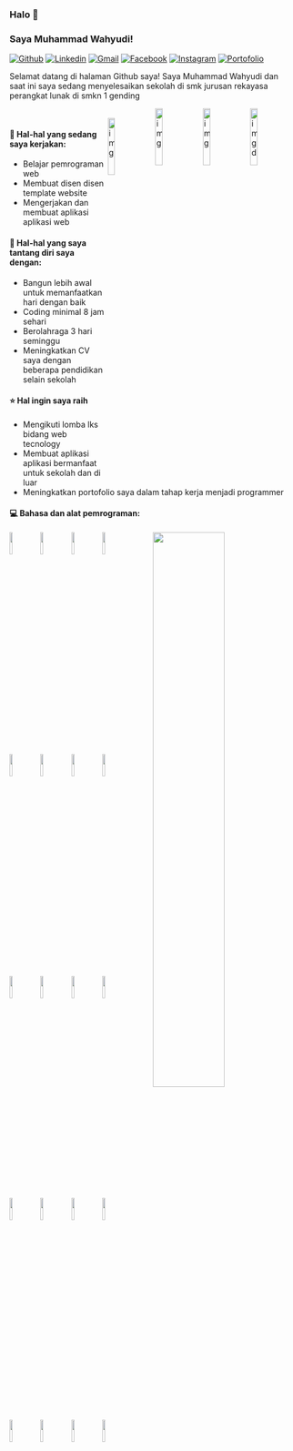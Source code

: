 ### Halo 👋 
### Saya Muhammad Wahyudi!

[![Github](https://img.shields.io/badge/-Github-000?style=flat&logo=Github&logoColor=white)](https://github.com/xplacebo)
[![Linkedin](https://img.shields.io/badge/-LinkedIn-blue?style=flat&logo=Linkedin&logoColor=white)](https://www.linkedin.com/in/muhammad-wahyudi-4a05b6206/)
[![Gmail](https://img.shields.io/badge/-Gmail-c14438?style=flat&logo=Gmail&logoColor=white)](mailto:ideapedyudi@gmail.com)
[![Facebook](https://img.shields.io/badge/-Facebook-blue?style=flat&logo=Facebook&logoColor=white)](https://www.facebook.com/profile.php?id=100034563691844)
[![Instagram](https://img.shields.io/badge/-instagram-c1558b?style=flat&logo=Instagram&logoColor=white)](https://www.instagram.com/muhammad_wahyudi.placebo/)
[![Portofolio](https://img.shields.io/badge/-Website%20Portofolio-309b65?style=flat&logo=User&logoColor=white)](http://founderdroidyudi.epizy.com/?i=1)

Selamat datang di halaman Github saya! Saya Muhammad Wahyudi dan saat ini saya sedang menyelesaikan sekolah di smk jurusan rekayasa perangkat lunak di smkn 1 gending

<img align="right" alt="imgd" src="https://github.com/xplacebo/xplacebo-galeri_foto/blob/main/img/full/2020042205381603cbf2c7b332900cd42f3734a45d31a7.png" width="16%" height="auto" />
<img align="right" alt="img" src="https://github.com/xplacebo/xplacebo-galeri_foto/blob/main/img/full/2.jpg" width="16%" height="auto" />
<img align="right" alt="img" src="https://github.com/xplacebo/xplacebo-galeri_foto/blob/main/img/full/wahyudi.JPG" width="16%" height="auto" />
<br />
<img align="right" alt="img" src="https://github.com/xplacebo/xplacebo-galeri_foto/blob/main/img/full/158463309_250229040076026_5674048305269654730_n.jpg" width="16%" height="auto" />


#### 🌱 Hal-hal yang sedang saya kerjakan: 
- Belajar pemrograman web 
- Membuat disen disen template website
- Mengerjakan dan membuat aplikasi aplikasi web

#### :muscle: Hal-hal yang saya tantang diri saya dengan:
- Bangun lebih awal untuk memanfaatkan hari dengan baik
- Coding minimal 8 jam sehari
- Berolahraga 3 hari seminggu
- Meningkatkan CV saya dengan beberapa pendidikan selain sekolah

#### ⭐️ Hal ingin saya raih
- Mengikuti lomba lks bidang web tecnology
- Membuat aplikasi aplikasi bermanfaat untuk sekolah dan di luar
- Meningkatkan portofolio saya dalam tahap kerja menjadi programmer


#### :computer: Bahasa dan alat pemrograman: 
<p>
  <img width="50%" align="right" src="https://github-readme-stats.vercel.app/api?username=xplacebo&show_icons=true&hide_border=true" />
  
<code><img width="10%" src="https://www.vectorlogo.zone/logos/w3_html5/w3_html5-ar21.svg"></code>
<code><img width="10%" src="https://www.vectorlogo.zone/logos/netlifyapp_watercss/netlifyapp_watercss-ar21.svg"></code>
<code><img width="10%" src="https://www.vectorlogo.zone/logos/javascript/javascript-ar21.svg"></code>
<code><img width="10%" src="https://www.vectorlogo.zone/logos/php/php-ar21.svg"></code>
<br />
<code><img width="10%" src="https://www.vectorlogo.zone/logos/mysql/mysql-ar21.svg"></code>
<code><img width="10%" src="https://www.vectorlogo.zone/logos/getbootstrap/getbootstrap-ar21.svg"></code>
<code><img width="10%" src="https://www.vectorlogo.zone/logos/jquery/jquery-ar21.svg"></code>
<code><img width="10%" src="https://www.vectorlogo.zone/logos/laravel/laravel-ar21.svg"></code>
<br />
<code><img width="10%" src="https://www.vectorlogo.zone/logos/visualstudio_code/visualstudio_code-ar21.svg"></code>
<code><img width="10%" src="https://www.vectorlogo.zone/logos/microsoft_vb/microsoft_vb-ar21.svg"></code>
<code><img width="10%" src="https://www.vectorlogo.zone/logos/atom_io/atom_io-ar21.svg"></code>
<code><img width="10%" src="https://www.vectorlogo.zone/logos/github/github-ar21.svg"></code>
<br />
<code><img width="10%" src="https://www.vectorlogo.zone/logos/figma/figma-ar21.svg"></code>
<code><img width="10%" src="https://www.vectorlogo.zone/logos/adobe_illustrator/adobe_illustrator-ar21.svg"></code>
<code><img width="10%" src="https://www.vectorlogo.zone/logos/pinterest/pinterest-ar21.svg"></code>
<code><img width="10%" src="https://www.vectorlogo.zone/logos/freepik/freepik-ar21.svg"></code>
<br />
<code><img width="10%" src="https://www.vectorlogo.zone/logos/linux/linux-ar21.svg"></code>
<code><img width="10%" src="https://www.vectorlogo.zone/logos/digitalocean/digitalocean-ar21.svg"></code>
<code><img width="10%" src="https://www.vectorlogo.zone/logos/redhat/redhat-ar21.svg"></code>
<code><img width="10%" src="https://www.vectorlogo.zone/logos/reactjs/reactjs-ar21.svg"></code>
</p>
